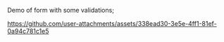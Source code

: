 Demo of form with some validations;


https://github.com/user-attachments/assets/338ead30-3e5e-4ff1-81ef-0a94c781c1e5

